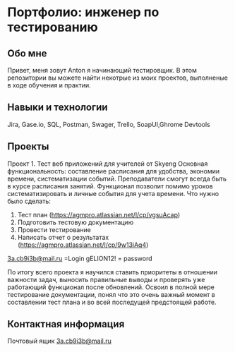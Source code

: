 # Портфолио: инженер по тестированию
## Обо мне
Привет, меня зовут Anton я начинающий тестировщик.
В этом репозитории вы можете найти некотрые из моих проектов, выполненые в ходе обучения и практии.
## Навыки и технологии
Jira, Gase.io, SQL, Postman, Swager, Trello, SoapUI,Ghrome Devtools
## Проекты
Проект 1. Тест веб приложений для учителей от Skyeng
Основная функциональность: составление расписания для удобства, экономии времени, систематизации событий. 
Преподаватели смогут всегда быть в курсе расписания занятий.
Функционал позволит помимо уроков систематизировать и личные события для учета времени.
Что нужно было сделать:
1. Тест план (https://agmpro.atlassian.net/l/cp/vgsuAcap)
1. Подготовить тестовую документацию
1. Провести тестирование
1. Написать отчет о результатах (https://agmpro.atlassian.net/l/cp/9w13iAq4)

3a.cb9i3b@mail.ru =Login 
gELION12! = password

По итогу всего проекта я научился ставить приоритеты в отношении важности задач, выносить правильные выводы и проверять уже работающий 
функционал после обновлений. Освоил в полной мере тестирование документации, понял что это очень важный момент в составлении тест плана
и во всей последущей предстоящей работе.
## Контактная информация
Почтовый ящик 3a.cb9i3b@mail.ru
